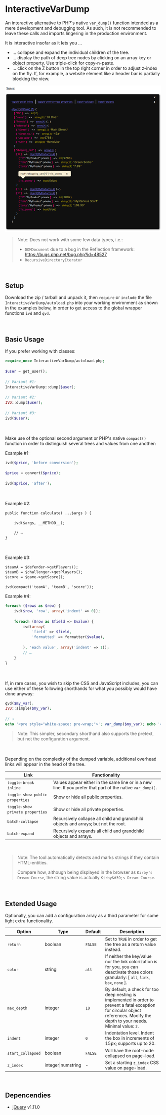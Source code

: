 
# InteractiveVarDump

An interactive alternative to PHP's native `var_dump()` function intended as a mere development and debugging tool. As such, it is not recommended to leave these calls and imports lingering in the production environment.

It is interactive insofar as it lets you …

* … collapse and expand the individual children of the tree.
* … display the path of deep tree nodes by clicking on an array key or object property. Use triple-click for copy-n-paste.
* … click on the Z button in the top right corner in order to adjust z-index on the fly. If, for example, a website element like a header bar is partially blocking the view.

![Example dump](example-02.png)

> Note: Does not work with some few data types, i.e.:
>
> * `DOMDocument` due to a bug in the Reflection framework: https://bugs.php.net/bug.php?id=48527
> * `RecursiveDirectoryIterator`


 　​

## Setup

Download the zip / tarball and unpack it, then `require` or `include` the file `InteractiveVarDump/autoload.php` into your working environment as shown in the examples below, in order to get access to the global wrapper functions `ivd` and `qvd`.


 　​

## Basic Usage

If you prefer working with classes:

```php
require_once InteractiveVarDump/autoload.php;

$user = get_user();

// Variant #1:
InteractiveVarDump::dump($user);

// Variant #2:
IVD::dump($user);

// Variant #3:
ivd($user);
```


　​

Make use of the optional second argument or PHP's native `compact()` function in order to distinguish several trees and values from one another:

Example #1:

```php
ivd($price, 'before conversion');

$price = convert($price);

ivd($price, 'after');
```


　​

Example #2:

```
public function calculate( ...$args ) {

	ivd($args, __METHOD__);

	// …
}
```


　​

Example #3:

```
$teamA = $defender->getPlayers();
$teamB = $challenger->getPlayers();
$score = $game->getScore();

ivd(compact('teamA', 'teamB', 'score'));
```


Example #4:

```php
foreach ($rows as $row) {
	ivd($row, 'row', array('indent' => 0));

	foreach ($row as $field => $value) {
		ivd(array(
			'field' => $field,
			'formatted' => formatter($value),

		), 'each value', array('indent' => 1));
		// …
	}
}
```


　​

If, in rare cases, you wish to skip the CSS and JavaScript includes, you can use either of these following shorthands for what you possibly would have done anyway:

```php
qvd($my_var);
IVD::simple($my_var);

// →
echo '<pre style="white-space: pre-wrap;">'; var_dump($my_var); echo '</pre><br />';
```

> Note: This simpler, secondary shorthand also supports the pretext, but not the configuration argument.


　​

Depending on the complexity of the dumped variable, additional overhead links will appear in the head of the tree.

Link | Functionality
---- | -------------
`toggle-break inline` | Values appear either in the same line or in a new line. If you prefer that part of the native `var_dump()`.
`toggle-show public  properties` | Show or hide all public properties.
`toggle-show private properties` | Show or hide all private properties.
`batch-collapse` | Recursively collapse all child and grandchild objects and arrays; but not the root.
`batch-expand` | Recursively expands all child and grandchild objects and arrays.


　​

> Note: The tool automatically detects and marks strings if they contain HTML-entities.
>
> Compare how, although being displayed in the browser as `Kirby's Dream Course`, the string value is actually `Kirby&#39;s Dream Course`.


 　​

## Extended Usage

Optionally, you can add a configuration array as a third parameter for some light extra functionality.

Option | Type | Default | Description
------ | ---- | ------- | -----------
`return` | boolean | `FALSE` | Set to `TRUE` in order to get the tree as a return value instead.
`color` | string | `all` | If neither the key/value nor the link colorization is for you, you can deactivate those colors granularly: [ `all`, `link`, `box`, `none` ].
`max_depth` | integer | `10` | By default, a check for too deep nesting is implemented in order to prevent a fatal exception for circular object references. Modify the depth to your needs. Minimal value: `2`.
`indent` | integer | `0` | Indentation level. Indent the box in increments of 15px; supports up to 20.
`start_collapsed` | boolean | `FALSE` | Will have the root-node collapsed on page-load.
`z_index` | integer\|numstring | - | Set a starting `z_index` CSS value on page-load.


　​

## Depencendies

* [jQuery](https://github.com/jquery/jquery) v1.11.0

